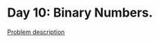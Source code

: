 # Day 10: Binary Numbers.

[Problem description](https://www.hackerrank.com/challenges/30-binary-numbers)
